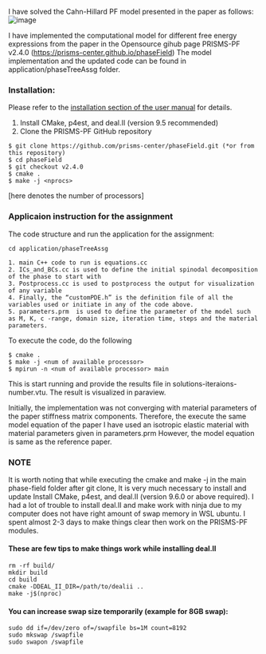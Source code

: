 
I have solved the Cahn-Hillard PF model presented in the paper as follows:
![image](https://github.com/user-attachments/assets/ffb8fa99-9836-405b-bcc4-1180e9ed004c)

I have implemented the computational model for different free energy expressions from the paper in the Opensource gihub page PRISMS-PF v2.4.0 (https://prisms-center.github.io/phaseField)
The model implementation and the updated code can be found in application/phaseTreeAssg folder.

### Installation:
Please refer to the [installation section of the user manual](https://prisms-center.github.io/phaseField/doxygen_files/install.html) for details.
1) Install CMake, p4est, and deal.II (version 9.5 recommended)<br>
2) Clone the PRISMS-PF GitHub repository <br>
```
$ git clone https://github.com/prisms-center/phaseField.git (*or from this repository)
$ cd phaseField
$ git checkout v2.4.0
$ cmake .
$ make -j <nprocs>
```
[here <nprocs> denotes the number of processors]

### Applicaion instruction for the assignment
The code structure and run the application for the assignment:
```
cd application/phaseTreeAssg

1. main C++ code to run is equations.cc
2. ICs_and_BCs.cc is used to define the initial spinodal decomposition of the phase to start with
3. Postprocess.cc is used to postprocess the output for visualization of any variable
4. Finally, the “customPDE.h” is the definition file of all the variables used or initiate in any of the code above.
5. parameters.prm  is used to define the parameter of the model such as M, K, c -range, domain size, iteration time, steps and the material parameters. 
```
To execute the code, do the following
```
$ cmake .
$ make -j <num of available processor>
$ mpirun -n <num of available processor> main
```
This is start running and provide the results file in solutions-iteraions-number.vtu. The result is visualized in paraview.

Initially, the implementation was not converging with material parameters of the paper stiffness matrix components. Therefore, the execute the same model equation of the paper I have used an isotropic elastic material with material parameters given in parameters.prm
However, the model equation is same as the reference paper.

### NOTE
It is worth noting that while executing the cmake and make -j  <nprocs> in the main phase-field folder after git clone, It is very much necessary to install and update Install CMake, p4est, and deal.II (version 9.6.0 or above required).
I had a lot of trouble to install deal.II and make work with ninja due to my computer does not have right amount of swap memory in WSL ubuntu. I spent almost 2-3 days to make things clear then work on the PRISMS-PF modules.

#### These are few tips to make things work while installing deal.II
```
rm -rf build/
mkdir build
cd build
cmake -DDEAL_II_DIR=/path/to/dealii ..
make -j$(nproc)
```
#### You can increase swap size temporarily (example for 8GB swap):
```
sudo dd if=/dev/zero of=/swapfile bs=1M count=8192
sudo mkswap /swapfile
sudo swapon /swapfile
```
